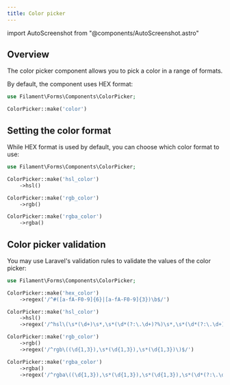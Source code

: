 ```yaml
---
title: Color picker
---
```

import AutoScreenshot from "@components/AutoScreenshot.astro"

## Overview

The color picker component allows you to pick a color in a range of formats.

By default, the component uses HEX format:

```php
use Filament\Forms\Components\ColorPicker;

ColorPicker::make('color')
```

<AutoScreenshot name="forms/fields/color-picker/simple" alt="Color picker" version="3.x" />

## Setting the color format

While HEX format is used by default, you can choose which color format to use:

```php
use Filament\Forms\Components\ColorPicker;

ColorPicker::make('hsl_color')
    ->hsl()

ColorPicker::make('rgb_color')
    ->rgb()

ColorPicker::make('rgba_color')
    ->rgba()
```

## Color picker validation

You may use Laravel's validation rules to validate the values of the color picker:

```php
use Filament\Forms\Components\ColorPicker;

ColorPicker::make('hex_color')
    ->regex('/^#([a-fA-F0-9]{6}|[a-fA-F0-9]{3})\b$/')

ColorPicker::make('hsl_color')
    ->hsl()
    ->regex('/^hsl\(\s*(\d+)\s*,\s*(\d*(?:\.\d+)?%)\s*,\s*(\d*(?:\.\d+)?%)\)$/')

ColorPicker::make('rgb_color')
    ->rgb()
    ->regex('/^rgb\((\d{1,3}),\s*(\d{1,3}),\s*(\d{1,3})\)$/')

ColorPicker::make('rgba_color')
    ->rgba()
    ->regex('/^rgba\((\d{1,3}),\s*(\d{1,3}),\s*(\d{1,3}),\s*(\d*(?:\.\d+)?)\)$/')
```
